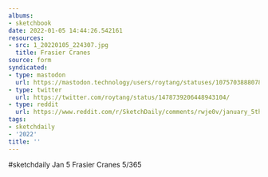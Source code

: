 ```yaml
---
albums:
- sketchbook
date: 2022-01-05 14:44:26.542161
resources:
- src: 1_20220105_224307.jpg
  title: Frasier Cranes
source: form
syndicated:
- type: mastodon
  url: https://mastodon.technology/users/roytang/statuses/107570388807841326
- type: twitter
  url: https://twitter.com/roytang/status/1478739206448943104/
- type: reddit
  url: https://www.reddit.com/r/SketchDaily/comments/rwje0v/january_5th_paper_products/hrcx9lg/
tags:
- sketchdaily
- '2022'
title: ''
---
```


#sketchdaily Jan 5 Frasier Cranes 5/365